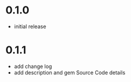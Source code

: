 # 0.1.0

- initial release

# 0.1.1

- add change log
- add description and gem Source Code details
